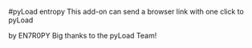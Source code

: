 #pyLoad entropy
This add-on can send a browser link with one click to pyLoad

by EN7R0PY
Big thanks to the pyLoad Team!
